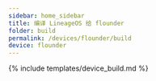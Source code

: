 ```yaml
---
sidebar: home_sidebar
title: 编译 LineageOS 给 flounder
folder: build
permalink: /devices/flounder/build
device: flounder
---
```

{% include templates/device_build.md %}

